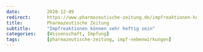 ```yaml
---
date:          2020-12-09
redirect:      https://www.pharmazeutische-zeitung.de/impfreaktionen-koennen-sehr-heftig-sein-122410/
title:         Pharmazeutische Zeitung
subtitle:      "Impfreaktionen können sehr heftig sein"
categories:    [Wissenschaft, Impfung]
tags:          [pharmazeutische-zeitung, impf-nebenwirkungen]
---
```

